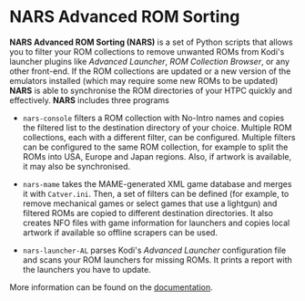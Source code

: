NARS Advanced ROM Sorting
=========================

**NARS Advanced ROM Sorting (NARS)** is a set of Python scripts that allows you to filter
your ROM collections to remove unwanted ROMs from Kodi's launcher plugins like
*Advanced Launcher*, *ROM Collection Browser*, or any other front-end. If the ROM
collections are updated or a new version of the emulators installed (which may
require some new ROMs to be updated) **NARS** is able to synchronise the ROM
directories of your HTPC quickly and effectively. **NARS** includes three programs

- `nars-console` filters a ROM collection with No-Intro names and copies
the filtered list to the destination directory of your choice. Multiple ROM
collections, each with a different filter, can be configured. Multiple filters
can be configured to the same ROM collection, for example to split the ROMs
into USA, Europe and Japan regions. Also, if artwork is available, it may also
be synchronised.

- `nars-mame` takes the MAME-generated XML game database and merges it
with `Catver.ini`. Then, a set of filters can be defined (for example,
to remove mechanical games or select games that use a lightgun) and filtered
ROMs are copied to different destination directories. It also creates NFO files
with game information for launchers and copies local artwork if available so
offline scrapers can be used.

- `nars-launcher-AL` parses Kodi's *Advanced Launcher* configuration file and scans your
ROM launchers for missing ROMs. It prints a report with the launchers you have to update.

More information can be found on the 
[documentation](http://wintermute0110.github.io/NARS/).
